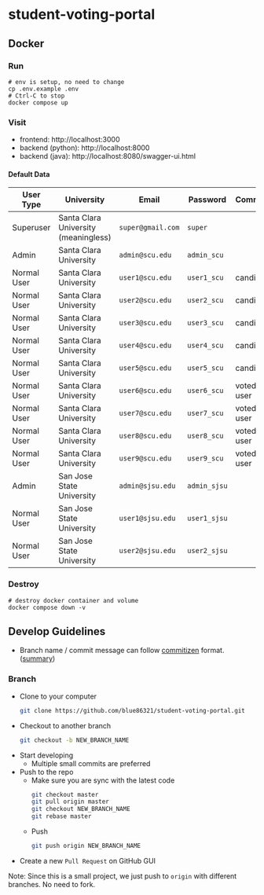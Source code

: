 # student-voting-portal

## Docker

### Run
```shell
# env is setup, no need to change
cp .env.example .env
# Ctrl-C to stop
docker compose up
```

### Visit
- frontend: http://localhost:3000
- backend (python): http://localhost:8000
- backend (java): http://localhost:8080/swagger-ui.html

#### Default Data
| User Type   | University                           | Email             | Password     | Comment    |
| ----------- | ------------------------------------ | ----------------- | ------------ | ---------- |
| Superuser   | Santa Clara University (meaningless) | `super@gmail.com` | `super`      |            |
| Admin       | Santa Clara University               | `admin@scu.edu`   | `admin_scu`  |            |
| Normal User | Santa Clara University               | `user1@scu.edu`   | `user1_scu`  | candidate  |
| Normal User | Santa Clara University               | `user2@scu.edu`   | `user2_scu`  | candidate  |
| Normal User | Santa Clara University               | `user3@scu.edu`   | `user3_scu`  | candidate  |
| Normal User | Santa Clara University               | `user4@scu.edu`   | `user4_scu`  | candidate  |
| Normal User | Santa Clara University               | `user5@scu.edu`   | `user5_scu`  | candidate  |
| Normal User | Santa Clara University               | `user6@scu.edu`   | `user6_scu`  | voted user |
| Normal User | Santa Clara University               | `user7@scu.edu`   | `user7_scu`  | voted user |
| Normal User | Santa Clara University               | `user8@scu.edu`   | `user8_scu`  | voted user |
| Normal User | Santa Clara University               | `user9@scu.edu`   | `user9_scu`  | voted user |
| Admin       | San Jose State University            | `admin@sjsu.edu`  | `admin_sjsu` |            |
| Normal User | San Jose State University            | `user1@sjsu.edu`  | `user1_sjsu` |
| Normal User | San Jose State University            | `user2@sjsu.edu`  | `user2_sjsu` |

### Destroy
```shell
# destroy docker container and volume
docker compose down -v
```

## Develop Guidelines
- Branch name / commit message can follow [commitizen](https://github.com/commitizen/cz-cli) format. ([summary](https://gist.github.com/qoomon/5dfcdf8eec66a051ecd85625518cfd13))
### Branch
- Clone to your computer
  ```sh
  git clone https://github.com/blue86321/student-voting-portal.git
  ```
- Checkout to another branch
  ```sh
  git checkout -b NEW_BRANCH_NAME
  ```
- Start developing
  - Multiple small commits are preferred
- Push to the repo
  - Make sure you are sync with the latest code
    ```sh
    git checkout master
    git pull origin master
    git checkout NEW_BRANCH_NAME
    git rebase master
    ```
  - Push
    ```sh  
    git push origin NEW_BRANCH_NAME
    ```
- Create a new `Pull Request` on GitHub GUI

Note: Since this is a small project, we just push to `origin` with different branches. No need to fork.